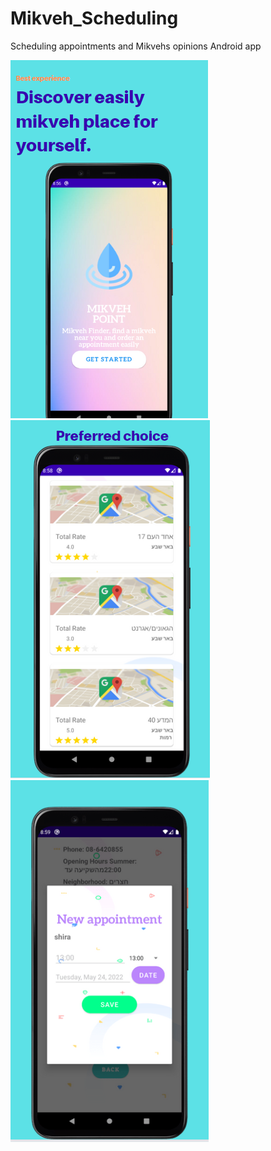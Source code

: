 # Mikveh_Scheduling
Scheduling appointments and Mikvehs opinions Android app 

![model](https://raw.githubusercontent.com/Shir-Malka/Mikveh_Scheduling/master/1.PNG) ![model](https://raw.githubusercontent.com/Shir-Malka/Mikveh_Scheduling/master/2.PNG)![model](https://raw.githubusercontent.com/Shir-Malka/Mikveh_Scheduling/master/3.PNG)


